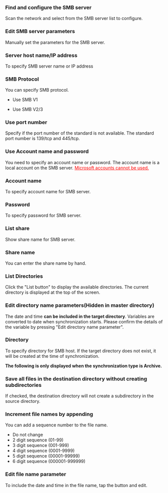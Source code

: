 ### Find and configure the SMB server

Scan the network and select from the SMB server list to configure. 

### Edit SMB server parameters

Manually set the parameters for the SMB server. 

### Server host name/IP address

To specify SMB server name or IP address 

### SMB Protocol

You can specify SMB protocol.

- Use SMB V1

- Use SMB V2/3 

### Use port number

Specify if the port number of the standard is not available. The standard port number is 139/tcp and 445/tcp. 

### Use Account name and password

You need to specify an account name or password. The account name is a local account on the SMB server. <span style="color: red;"><u>Microsoft accounts cannot be used.</u></span> 

### Account name

To specify account name for SMB server. 

### Password

To specify password for SMB server. 

### List share

Show share name for SMB server.  

### Share name

You can enter the share name by hand. 

### List Directories

Click the "List button" to display the available directories. The current directory is displayed at the top of the screen.

### Edit directory name parameters(Hidden in master directory)

The date and time **can be included in the target directory**. Variables are converted to date when synchronization starts. Please confirm the details of the variable by pressing "Edit directory name parameter". 

### Directory

To specify directory for SMB host. If the target directory does not exist, it will be created at the time of synchronization.

**The following is only displayed when the synchronization type is Archive.**

### Save all  files in the destination directory without creating subdirectories

If checked, the destination directory will not create a subdirectory in the source directory.

### Increment  file names by appending

You can add a sequence number to the file name. 

- Do not change
- 2 digit sequence (01-99)
- 3 digit sequence (001-999)
- 4 digit sequence (0001-9999)
- 5 digit sequence (00001-99999)
- 6 digit sequence (000001-999999)

### Edit file name parameter

To include the date and time in the file name, tap the button and edit.
